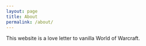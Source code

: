 ```yaml
---
layout: page
title: About
permalink: /about/
---
```


This website is a love letter to vanilla World of Warcraft.
